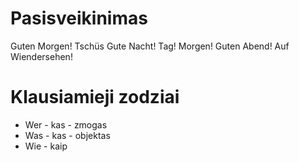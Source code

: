 
# Pasisveikinimas

  Guten Morgen!
  Tschüs
  Gute Nacht!
  Tag!
  Morgen!
  Guten Abend!
  Auf Wiendersehen!


# Klausiamieji zodziai

-  Wer - kas - zmogas
-  Was - kas - objektas
-  Wie - kaip
